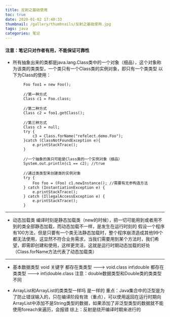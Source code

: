 ```yaml
---
title: 反射之基础使用
toc: true
date: 2020-01-02 17:40:33
thumbnail: /gallery/thumbnails/反射之基础使用.jpg
tags: java
categories: 笔记
---
```

#### 注意：笔记只对作者有用，不能保证可靠性
<!--more-->
* 所有抽象出来的类都是java.lang.Class类中的一个对象（细品），这个对象称为该类的类类型，一个类只有一个Class类的实例对象，即只有一个类类型
以下为Class的使用：
```
        Foo foo1 = new Foo();

        //第一种方式
        Class c1 = Foo.class;

        //第二种方式
        Class c2 = foo1.getClass();
        
        //第三种方式
        Class c3 = null;
        try {
            c3 = Class.forName("refelect.demo.Foo");
        }catch (ClassNotFoundException e){
            e.printStackTrace();
        }
        
        //一个抽象的类只可能是Class类的一个实例对象（细品）
        System.out.println(c1 == c2); //true
```
```
        //通过类类型来创建类的实例对象
        try {
            Foo foo = (Foo) c1.newInstance(); //需要有无参构造方法
        } catch (InstantiationException e) {
            e.printStackTrace();
        } catch (IllegalAccessException e) {
            e.printStackTrace();
        }
```
***

* 动态加载类
编译时刻是静态加载类（new的时候），把一切可能用到或者用不到的类全部静态加载，而动态加载不一样，是发生在运行时刻的
假设一个程序有100方法，但是只要有一个类无法静态加载时，整个程序崩溃造成其他99个都无法使用，这显然不符合业务需求，当我们需要用到某个方法时，我们希望，即需即创建和使用，这样更灵活，这就是运行时期动态加载的好处（Class.forName方法代表了动态加载类）
***

* 基本数据类型
void 关键字 都存在类类型 ---> void.class
int\double 都存在类类型 ---> int\double.class
注意：double数据类型和Double类的类类型不同

* ArrayList和ArrayList<String>的类类型一样吗
是一样的
重点：Java集合中的泛型是为了防止错误输入的，只在编译阶段有效（重点），可以使用返回在运行时期向ArrayList<String>中添加不是String类型的数据，如果添加了非泛型类型的数据就不能使用foreach来遍历，会报错
综上：反射是绕开编译时期来进行的